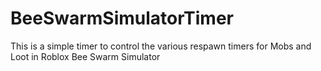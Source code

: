 # BeeSwarmSimulatorTimer
This is a simple timer to control the various respawn timers for Mobs and Loot in Roblox Bee Swarm Simulator
